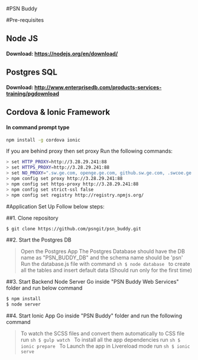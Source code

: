 #PSN Buddy

#Pre-requisites

## Node JS
#### Download: https://nodejs.org/en/download/

## Postgres SQL
#### Download: http://www.enterprisedb.com/products-services-training/pgdownload

## Cordova & Ionic Framework
#### In command prompt type

```sh
npm install -g cordova ionic
```
If you are behind proxy then set proxy
Run the following commands:
  ```sh
  > set HTTP_PROXY=http://3.28.29.241:88
  > set HTTPS_PROXY=http://3.28.29.241:88
  > set NO_PROXY=".sw.ge.com, openge.ge.com, github.sw.ge.com, .swcoe.ge.com, localhost"
  > npm config set proxy http://3.28.29.241:88
  > npm config set https-proxy http://3.28.29.241:88
  > npm config set strict-ssl false
  > npm config set registry http://registry.npmjs.org/
  ```

#Application Set Up
Follow below steps:

##1. Clone repository
```sh
$ git clone https://github.com/psngit/psn_buddy.git
```
##2. Start the Postgres DB
>Open the Postgres App
>The Postgres Database should have the DB name as "PSN_BUDDY_DB" and the schema name should be 'psn'
>Run the database.js file with command  ```sh $ node database ``` to create all the tables and insert default data (Should run only for the first time)

##3. Start Backend Node Server
Go inside "PSN Buddy Web Services" folder and run below command
```sh
$ npm install
$ node server
```
##4. Start Ionic App
Go inside "PSN Buddy" folder and run the following command
> To watch the SCSS files and convert them automatically to CSS file run ```sh $ gulp watch ```
> To install all the app dependencies run ```sh $ ionic prepare ```
> To Launch the app in Livereload mode run ```sh $ ionic serve ```




